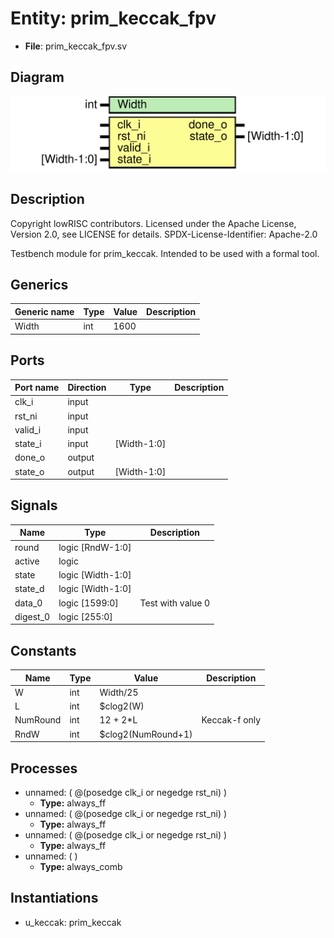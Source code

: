 # Entity: prim_keccak_fpv

- **File**: prim_keccak_fpv.sv
## Diagram

![Diagram](prim_keccak_fpv.svg "Diagram")
## Description

 Copyright lowRISC contributors.
 Licensed under the Apache License, Version 2.0, see LICENSE for details.
 SPDX-License-Identifier: Apache-2.0

 Testbench module for prim_keccak. Intended to be used with a formal tool.

## Generics

| Generic name | Type | Value | Description |
| ------------ | ---- | ----- | ----------- |
| Width        | int  | 1600  |             |
## Ports

| Port name | Direction | Type        | Description |
| --------- | --------- | ----------- | ----------- |
| clk_i     | input     |             |             |
| rst_ni    | input     |             |             |
| valid_i   | input     |             |             |
| state_i   | input     | [Width-1:0] |             |
| done_o    | output    |             |             |
| state_o   | output    | [Width-1:0] |             |
## Signals

| Name     | Type              | Description         |
| -------- | ----------------- | ------------------- |
| round    | logic [RndW-1:0]  |                     |
| active   | logic             |                     |
| state    | logic [Width-1:0] |                     |
| state_d  | logic [Width-1:0] |                     |
| data_0   | logic [1599:0]    |  Test with value 0  |
| digest_0 | logic [255:0]     |                     |
## Constants

| Name     | Type | Value              | Description    |
| -------- | ---- | ------------------ | -------------- |
| W        | int  | Width/25           |                |
| L        | int  | $clog2(W)          |                |
| NumRound | int  | 12 + 2*L           | Keccak-f only  |
| RndW     | int  | $clog2(NumRound+1) |                |
## Processes
- unnamed: ( @(posedge clk_i or negedge rst_ni) )
  - **Type:** always_ff
- unnamed: ( @(posedge clk_i or negedge rst_ni) )
  - **Type:** always_ff
- unnamed: ( @(posedge clk_i or negedge rst_ni) )
  - **Type:** always_ff
- unnamed: (  )
  - **Type:** always_comb
## Instantiations

- u_keccak: prim_keccak
